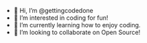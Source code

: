- 👋 Hi, I’m @gettingcodedone
- 👀 I’m interested in coding for fun!
- 🌱 I’m currently learning how to enjoy coding.
- 💞️ I’m looking to collaborate on Open Source!
